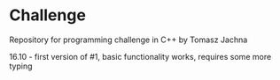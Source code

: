 # Challenge
Repository for programming challenge in C++ by Tomasz Jachna

16.10 - first version of #1, basic functionality works, requires some more typing
